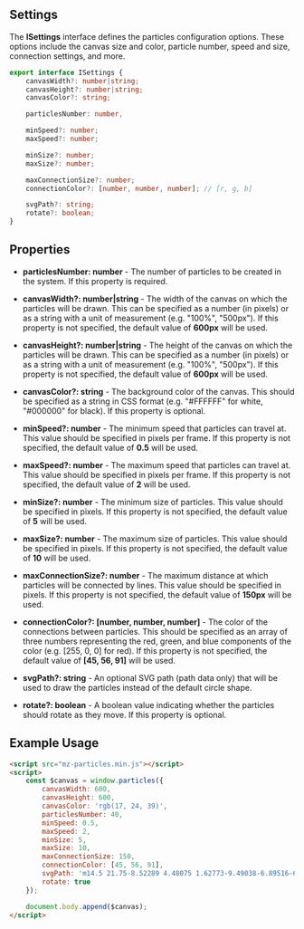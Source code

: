 ## Settings

The **ISettings** interface defines the particles configuration options. These options include the canvas size and color, particle number, speed and size, connection settings, and more.

```ts
export interface ISettings {
    canvasWidth?: number|string;
    canvasHeight?: number|string;
    canvasColor?: string;

    particlesNumber: number,

    minSpeed?: number;
    maxSpeed?: number;

    minSize?: number;
    maxSize?: number;

    maxConnectionSize?: number;
    connectionColor?: [number, number, number]; // [r, g, b]

    svgPath?: string;
    rotate?: boolean;
}
```

## Properties

- **particlesNumber: number** - The number of particles to be created in the system. If this property is required.

- **canvasWidth?: number|string** - The width of the canvas on which the particles will be drawn. This can be specified as a number (in pixels) or as a string with a unit of measurement (e.g. "100%", "500px"). If this property is not specified, the default value of **600px** will be used.

- **canvasHeight?: number|string** - The height of the canvas on which the particles will be drawn. This can be specified as a number (in pixels) or as a string with a unit of measurement (e.g. "100%", "500px"). If this property is not specified, the default value of **600px** will be used.

- **canvasColor?: string** - The background color of the canvas. This should be specified as a string in CSS format (e.g. "#FFFFFF" for white, "#000000" for black). If this property is optional.

- **minSpeed?: number** - The minimum speed that particles can travel at. This value should be specified in pixels per frame. If this property is not specified, the default value of **0.5** will be used.

- **maxSpeed?: number** - The maximum speed that particles can travel at. This value should be specified in pixels per frame. If this property is not specified, the default value of **2** will be used.

- **minSize?: number** - The minimum size of particles. This value should be specified in pixels. If this property is not specified, the default value of **5** will be used.

- **maxSize?: number** - The maximum size of particles. This value should be specified in pixels. If this property is not specified, the default value of **10** will be used.

- **maxConnectionSize?: number** - The maximum distance at which particles will be connected by lines. This value should be specified in pixels. If this property is not specified, the default value of **150px** will be used.

- **connectionColor?: [number, number, number]** - The color of the connections between particles. This should be specified as an array of three numbers representing the red, green, and blue components of the color (e.g. [255, 0, 0] for red). If this property is not specified, the default value of **[45, 56, 91]** will be used.

- **svgPath?: string** - An optional SVG path (path data only) that will be used to draw the particles instead of the default circle shape.

- **rotate?: boolean** - A boolean value indicating whether the particles should rotate as they move. If this property is optional.

## Example Usage

```html
<script src="mz-particles.min.js"></script>
<script>
    const $canvas = window.particles({
        canvasWidth: 600,
        canvasHeight: 600,
        canvasColor: 'rgb(17, 24, 39)',
        particlesNumber: 40,
        minSpeed: 0.5,
        maxSpeed: 2,
        minSize: 5,
        maxSize: 10,
        maxConnectionSize: 150,
        connectionColor: [45, 56, 91],
        svgPath: 'm14.5 21.75-8.52289 4.48075 1.62773-9.49038-6.89516-6.72112 9.52888-1.38462L14.5 0l4.26144 8.63463 9.52888 1.38462-6.89516 6.72112 1.62773 9.49038z',
        rotate: true
    });

    document.body.append($canvas);
</script>
```